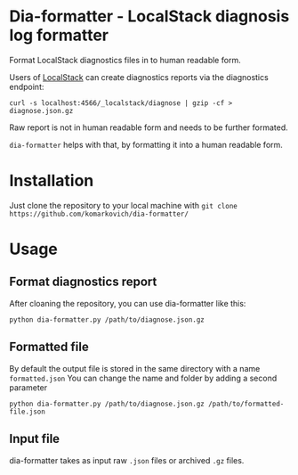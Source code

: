 # Dia-formatter - LocalStack diagnosis log formatter
Format LocalStack diagnostics files in to human readable form. 

Users of [LocalStack](https://github.com/localstack/localstack) can create diagnostics reports via the diagnostics endpoint:

```shell
curl -s localhost:4566/_localstack/diagnose | gzip -cf > diagnose.json.gz
```

Raw report is not in human readable form and needs to be further formated.  

`dia-formatter` helps with that, by formatting it into a human readable form. 

# Installation

Just clone the repository to your local machine with `git clone https://github.com/komarkovich/dia-formatter/` 

# Usage

## Format diagnostics report

After cloaning the repository, you can use dia-formatter like this:
```shell
python dia-formatter.py /path/to/diagnose.json.gz
```

## Formatted file 

By default the output file is stored in the same directory with a name `formatted.json`
You can change the name and folder by adding a second parameter 
```shell
python dia-formatter.py /path/to/diagnose.json.gz /path/to/formatted-file.json
```

## Input file 

dia-formatter takes as input raw `.json` files or archived `.gz` files. 
